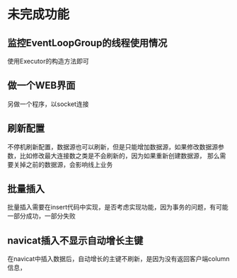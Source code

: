 # 未完成功能


## 监控EventLoopGroup的线程使用情况

使用Executor的构造方法即可

## 做一个WEB界面

另做一个程序，以socket连接

## 刷新配置

不停机刷新配置，数据源也可以刷新，但是只能增加数据源，如果修改数据源参数，比如修改最大连接数之类是不会刷新的，因为如果重新创建数据源，
那么需要关掉之前的数据源，会影响线上业务



## 批量插入
批量插入需要在insert代码中实现，是否考虑实现功能，因为事务的问题，有可能一部分成功，一部分失败

## navicat插入不显示自动增长主键 
在navicat中插入数据后，自动增长的主键不刷新，是因为没有返回客户端column信息，

